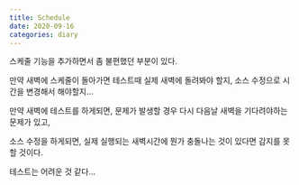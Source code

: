 ```yaml
---
title: Schedule
date: 2020-09-16
categories: diary
---
```

스케줄 기능을 추가하면서 좀 불편했던 부분이 있다.

만약 새벽에 스케줄이 돌아가면 테스트때 실제 새벽에 돌려봐야 할지, 소스 수정으로 시간을 변경해서 해야할지...

만약 새벽에 테스트를 하게되면, 문제가 발생할 경우 다시 다음날 새벽을 기다려야하는 문제가 있고,

소스 수정을 하게되면, 실제 실행되는 새벽시간에 뭔가 충돌나는 것이 있다면 감지를 못할 것이다.

테스트는 어려운 것 같다...
